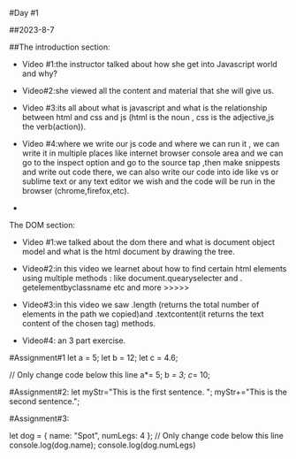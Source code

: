 #Day #1 

##2023-8-7

 ##The introduction section:
 
-	Video #1:the instructor talked about how she get into Javascript world and why?

-	Video#2:she viewed all the content and material that she will give us.

-	Video #3:its all about what is javascript and what is the relationship between html and css and js (html is the noun , css is the adjective,js the verb(action)).


-	Video #4:where we write our js code and where we can run it , we can write it in multiple places like internet browser console area and we can go to the inspect option and go to the source tap ,then make snippests and write out code there, we can also write our code into ide like vs or sublime text or any text editor we wish and the code will be run in the browser (chrome,firefox,etc).
-	
The DOM section:
-	Video #1:we talked about the dom there and what is document object model and what is the html document by drawing the tree.

-	Video#2:in this video we learnet about how to find certain html elements using multiple methods : like document.quearyselecter and . getelementbyclassname etc and more >>>>>

-	Video#3:in this video we saw .length (returns the total number of elements in the path we copied)and .textcontent(it returns the text content of the chosen tag) methods.

-	Video#4: an 3 part exercise.




#Assignment#1
 let a = 5;
let b = 12;
let c = 4.6;

// Only change code below this line
a*= 5;
b *= 3;
c*= 10;

#Assignment#2:
let myStr="This is the first sentence. ";
myStr+="This is the second sentence.";

#Assignment#3:

let dog = {
  name: "Spot",
  numLegs: 4
};
// Only change code below this line
console.log(dog.name);
console.log(dog.numLegs)






